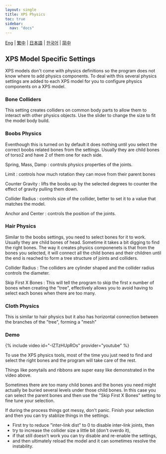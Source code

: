 ```yaml
---
layout: single
title: XPS Physics
toc: true
sidebar:
  nav: "docs"
---
```

[Eng](/dancexr/features/xps_physics) | [繁中](/tw/dancexr/features/xps_physics) | [日本語](/jp/dancexr/features/xps_physics) | [한국어](/kr/dancexr/features/xps_physics) | [简中](/zh/dancexr/features/xps_physics)


## XPS Model Specific Settings
XPS models don't come with physics definitions so the program does not know where to add physics components. To deal with this several physics settings are added to each XPS model for you to configure physics components on a XPS model. 

### Bone Colliders 
This setting creates colliders on common body parts to allow them to interact with other physics objects. Use the slider to change the size to fit the model body build. 

### Boobs Physics
Eventhough this is turned on by default it does nothing until you select the correct boobs related bones from the settings. Usually they are child bones of torso2 and have 2 of them one for each side. 

Spring, Mass, Damp
: controls physics properties of the joints. 

Limit
: controls how much rotation they can move from their parent bones

Counter Gravity
: lifts the boobs up by the selected degrees to counter the effect of gravity pulling them down. 

Collider Radius
: controls size of the collider, better to set it to a value that matches the model.

Anchor and Center
: controls the position of the joints.

### Hair Physics
Similar to the boobs settings, you need to select bones for it to work. Usually they are child bones of head. Sometime it takes a bit digging to find the right bones. The way it creates physics componenets is that from the bones you selected, it will connect all the child bones and their children until the end is reached to form a tree structure of joints and colliders. 

Collider Radius
: The colliders are cylinder shaped and the collider radius controls the diameter.

Skip First X Bones
: This will tell the program to skip the first x number of bones when creating the "tree", effectively allows you to avoid having to select each bones when there are too many. 

### Cloth Physics
This is similar to hair physics but it also has horizontal connection between the branches of the "tree", forming a "mesh"

### Demo
{% include video id="-IZTzHUpROs" provider="youtube" %}

To use the XPS physics tools, most of the time you just need to find and select the right bones and the program will take care of the rest. 

Things like ponytails and ribbons are super easy like demonstrated in the video above. 

Sometimes there are too many child bones and the bones you need might actually be buried several levels under those child bones. In this case you can select the parent bones and then use the "Skip First X Bones" setting to fine tune your selection. 

If during the process things got messy, don't panic. Finish your selection and then you can try stablize things in the settings. 
* First try to reduce "inter-link dist" to 0 to disable inter-link joints, then 
* try to increase the collider size a little bit (don't overdo it), 
* if that still doesn't work you can try disable and re-enable the settings, 
* and then ultimately reload the model and it can sometimes resolve the instability.
